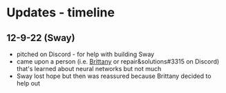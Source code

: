 # Updates - timeline
## 12-9-22 (Sway)
* pitched on Discord - for help with building Sway
* came upon a person (i.e. [Brittany](https://github.com/BrittanyBunk) or repair&solutions#3315 on Discord) that's learned about neural networks but not much
* Sway lost hope but then was reassured because Brittany decided to help out
